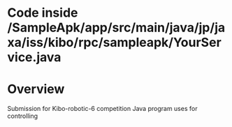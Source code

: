 # Code inside /SampleApk/app/src/main/java/jp/jaxa/iss/kibo/rpc/sampleapk/YourService.java
# Overview
Submission for Kibo-robotic-6 competition
Java program uses for controlling
